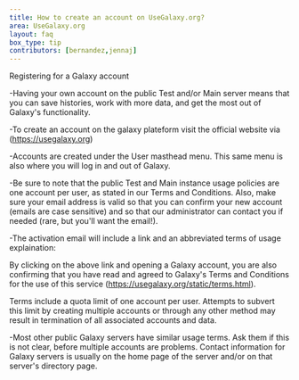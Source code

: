 ```yaml
---
title: How to create an account on UseGalaxy.org?
area: UseGalaxy.org
layout: faq
box_type: tip
contributors: [bernandez,jennaj]
---
```


Registering for a Galaxy account

-Having your own account on the public Test and/or Main server means that you can save histories, work with more data, and get the most out of Galaxy's functionality.

-To create an account on the galaxy plateform visit the official website via (https://usegalaxy.org)

-Accounts are created under the User masthead menu. This same menu is also where you will log in and out of Galaxy.


-Be sure to note that the public Test and Main instance usage policies are one account per user, as stated in our Terms and Conditions. Also, make sure your email address is valid so that you can confirm your new account (emails are case sensitive) and so that our administrator can contact you if needed (rare, but you'll want the email!).

-The activation email will include a link and an abbreviated terms of usage explaination:

By clicking on the above link and opening a Galaxy account, you are also confirming that you have read and agreed to Galaxy's Terms and Conditions for the use of this service (https://usegalaxy.org/static/terms.html). 

Terms include a quota limit of one account per user. Attempts to subvert this limit by creating multiple accounts or through any other method may result in termination of all associated accounts and data.

-Most other public Galaxy servers have similar usage terms. Ask them if this is not clear, before multiple accounts are problems. Contact information for Galaxy servers is usually on the home page of the server and/or on that server's directory page.

